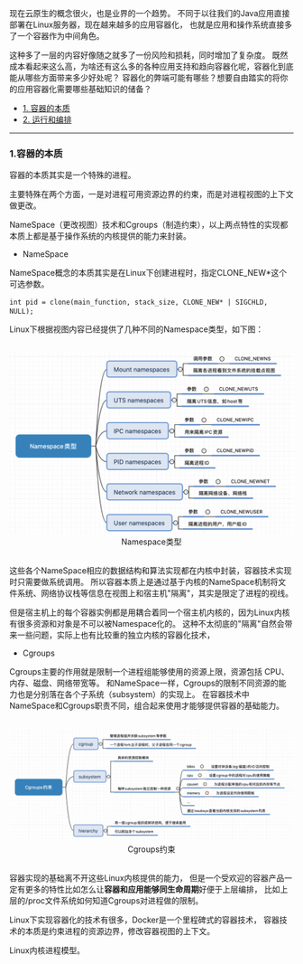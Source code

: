 
现在云原生的概念很火，也是业界的一个趋势。
不同于以往我们的Java应用直接部署在Linux服务器，现在越来越多的应用容器化，
也就是应用和操作系统直接多了一个容器作为中间角色。

这种多了一层的内容好像随之就多了一份风险和损耗，同时增加了复杂度。
既然成本看起来这么高，为啥还有这么多的各种应用支持和趋向容器化呢，容器化到底能从哪些方面带来多少好处呢？
容器化的弊端可能有哪些？想要自由踏实的将你的应用容器化需要哪些基础知识的储备？



- [1. 容器的本质]()
- [2. 运行和编排]()

---

### 1.容器的本质

容器的本质其实是一个特殊的进程。

主要特殊在两个方面，一是对进程可用资源边界的约束，而是对进程视图的上下文做更改。

NameSpace（更改视图）技术和Cgroups（制造约束），以上两点特性的实现都本质上都是基于操作系统的内核提供的能力来封装。

- NameSpace

NameSpace概念的本质其实是在Linux下创建进程时，指定CLONE_NEW*这个可选参数。
````
int pid = clone(main_function, stack_size, CLONE_NEW* | SIGCHLD, NULL); 
````
Linux下根据视图内容已经提供了几种不同的Namespace类型，如下图：

<br>                                     
<div align=center><img src="https://github.com/BBLLMYD/blog/blob/master/images/13/1301.png?raw=true" alt="Namespace类型" width="555"></div>
<div align=center>Namespace类型</div>
<br>

这些各个NameSpace相应的数据结构和算法实现都在内核中封装，容器技术实现时只需要做系统调用。
所以容器本质上是通过基于内核的NameSpace机制将文件系统、网络协议栈等信息在视图上和宿主机"隔离"，其实是限定了进程的视线。

但是宿主机上的每个容器实例都是用耦合着同一个宿主机内核的，因为Linux内核有很多资源和对象是不可以被Namespace化的。
这种不太彻底的"隔离"自然会带来一些问题，实际上也有比较重的独立内核的容器化技术，

- Cgroups

Cgroups主要的作用就是限制一个进程组能够使用的资源上限，资源包括 CPU、内存、磁盘、网络带宽等。
和NameSpace一样，Cgroups的限制不同资源的能力也是分别落在各个子系统（subsystem）的实现上。 
在容器技术中NameSpace和Cgroups职责不同，组合起来使用才能够提供容器的基础能力。

<br>                                     
<div align=center><img src="https://github.com/BBLLMYD/blog/blob/master/images/13/1302.png?raw=true" alt="Cgroups约束" width="555"></div>
<div align=center>Cgroups约束</div>
<br>


容器实现的基础离不开这些Linux内核提供的能力，
但是一个受欢迎的容器产品一定有更多的特性比如怎么让**容器和应用能够同生命周期**好便于上层编排，
比如上层的/proc文件系统如何知道Cgroups对进程做的限制。





Linux下实现容器化的技术有很多，Docker是一个里程碑式的容器技术，
容器技术的本质是约束进程的资源边界，修改容器视图的上下文。

Linux内核进程模型。




